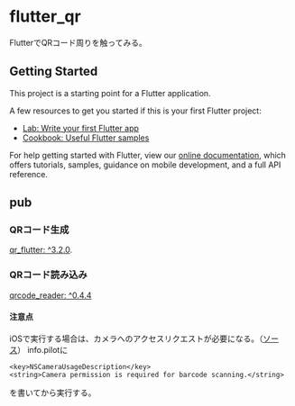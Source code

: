 # flutter_qr

FlutterでQRコード周りを触ってみる。

## Getting Started

This project is a starting point for a Flutter application.

A few resources to get you started if this is your first Flutter project:

- [Lab: Write your first Flutter app](https://flutter.dev/docs/get-started/codelab)
- [Cookbook: Useful Flutter samples](https://flutter.dev/docs/cookbook)

For help getting started with Flutter, view our
[online documentation](https://flutter.dev/docs), which offers tutorials,
samples, guidance on mobile development, and a full API reference.

## pub
### QRコード生成
[qr_flutter: ^3.2.0](https://pub.dev/packages/qr_flutter). 
### QRコード読み込み
[qrcode_reader: ^0.4.4](https://pub.dev/packages/qrcode_reader)
#### 注意点
iOSで実行する場合は、カメラへのアクセスリクエストが必要になる。（[ソース](https://github.com/bcko/flutter_qrcode_reader/issues/43)）
info.pilotに
```
<key>NSCameraUsageDescription</key>
<string>Camera permission is required for barcode scanning.</string>
```
を書いてから実行する。
